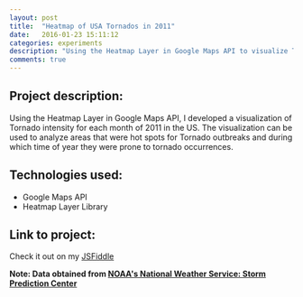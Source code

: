 ```yaml
---
layout: post
title:  "Heatmap of USA Tornados in 2011"
date:   2016-01-23 15:11:12
categories: experiments
description: "Using the Heatmap Layer in Google Maps API to visualize Tornado intensity in the US for 2011."
comments: true
---
```


## Project description:
Using the Heatmap Layer in Google Maps API, I developed a visualization of Tornado intensity for each month of 2011 in the US. The visualization can be used to analyze areas that were hot spots for Tornado outbreaks and during which time of year they were prone to tornado occurrences.

## Technologies used:
* Google Maps API
* Heatmap Layer Library

## Link to project:
Check it out on my [JSFiddle][1]

**Note: Data obtained from [NOAA's National Weather Service: Storm Prediction Center][2]**

[1]: https://jsfiddle.net/svigna/2czwL96w/embedded/result
[2]: http://www.spc.noaa.gov/wcm/